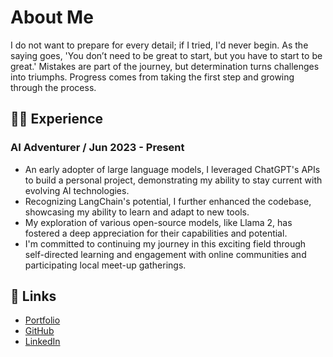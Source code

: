 # About Me
I do not want to prepare for every detail; if I tried, I'd never begin. As the saying goes, 'You don’t need to be great to start, but you have to start to be great.' Mistakes are part of the journey, but determination turns challenges into triumphs. Progress comes from taking the first step and growing through the process.

## 👨‍💻 Experience
### AI Adventurer / Jun 2023 - Present
- An early adopter of large language models, I leveraged ChatGPT's APIs to build a personal project, demonstrating my ability to stay current with evolving AI technologies.
- Recognizing LangChain's potential, I further enhanced the codebase, showcasing my ability to learn and adapt to new tools.
- My exploration of various open-source models, like Llama 2, has fostered a deep appreciation for their capabilities and potential.
- I'm committed to continuing my journey in this exciting field through self-directed learning and engagement with online communities and participating local meet-up gatherings.

## 🔗 Links
- [Portfolio](/portfolio)
- [GitHub](https://github.com/stonebat)
- [LinkedIn](https://linkedin.com/in/stonebat)